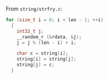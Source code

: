 From `string/strfry.c`:

```c
for (size_t i = 0; i < len - 1; ++i)
  {
    int32_t j;
    __random_r (&rdata, &j);
    j = j % (len - i) + i;

    char c = string[i];
    string[i] = string[j];
    string[j] = c;
  }
```
